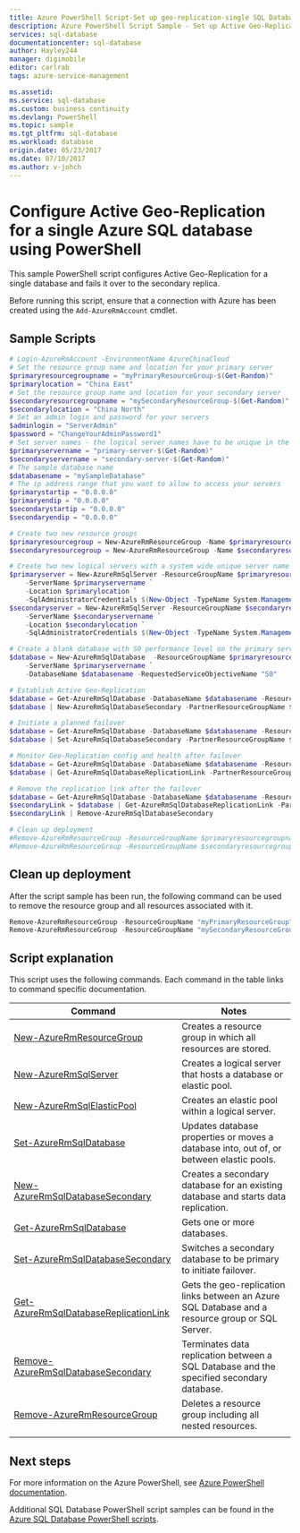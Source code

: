 ```yaml
---
title: Azure PowerShell Script-Set up geo-replication-single SQL Database | Azure
description: Azure PowerShell Script Sample - Set up Active Geo-Replication for a single Azure SQL database using PowerShell
services: sql-database
documentationcenter: sql-database
author: Hayley244
manager: digimobile
editor: carlrab
tags: azure-service-management

ms.assetid:
ms.service: sql-database
ms.custom: business continuity
ms.devlang: PowerShell
ms.topic: sample
ms.tgt_pltfrm: sql-database
ms.workload: database
origin.date: 05/23/2017
ms.date: 07/10/2017
ms.author: v-johch
---
```


# Configure Active Geo-Replication for a single Azure SQL database using PowerShell

This sample PowerShell script configures Active Geo-Replication for a single database and fails it over to the secondary replica.

Before running this script, ensure that a connection with Azure has been created using the `Add-AzureRmAccount` cmdlet.

## Sample Scripts

```powershell
﻿# Login-AzureRmAccount -EnvironmentName AzureChinaCloud
# Set the resource group name and location for your primary server
$primaryresourcegroupname = "myPrimaryResourceGroup-$(Get-Random)"
$primarylocation = "China East"
# Set the resource group name and location for your secondary server
$secondaryresourcegroupname = "mySecondaryResourceGroup-$(Get-Random)"
$secondarylocation = "China North"
# Set an admin login and password for your servers
$adminlogin = "ServerAdmin"
$password = "ChangeYourAdminPassword1"
# Set server names - the logical server names have to be unique in the system
$primaryservername = "primary-server-$(Get-Random)"
$secondaryservername = "secondary-server-$(Get-Random)"
# The sample database name
$databasename = "mySampleDatabase"
# The ip address range that you want to allow to access your servers
$primarystartip = "0.0.0.0"
$primaryendip = "0.0.0.0"
$secondarystartip = "0.0.0.0"
$secondaryendip = "0.0.0.0"

# Create two new resource groups
$primaryresourcegroup = New-AzureRmResourceGroup -Name $primaryresourcegroupname -Location $primarylocation
$secondaryresourcegroup = New-AzureRmResourceGroup -Name $secondaryresourcegroupname -Location $secondarylocation

# Create two new logical servers with a system wide unique server name
$primaryserver = New-AzureRmSqlServer -ResourceGroupName $primaryresourcegroupname `
    -ServerName $primaryservername `
    -Location $primarylocation `
    -SqlAdministratorCredentials $(New-Object -TypeName System.Management.Automation.PSCredential -ArgumentList $adminlogin, $(ConvertTo-SecureString -String $password -AsPlainText -Force))
$secondaryserver = New-AzureRmSqlServer -ResourceGroupName $secondaryresourcegroupname `
    -ServerName $secondaryservername `
    -Location $secondarylocation `
    -SqlAdministratorCredentials $(New-Object -TypeName System.Management.Automation.PSCredential -ArgumentList $adminlogin, $(ConvertTo-SecureString -String $password -AsPlainText -Force))

# Create a blank database with S0 performance level on the primary server
$database = New-AzureRmSqlDatabase  -ResourceGroupName $primaryresourcegroupname `
    -ServerName $primaryservername `
    -DatabaseName $databasename -RequestedServiceObjectiveName "S0"

# Establish Active Geo-Replication
$database = Get-AzureRmSqlDatabase -DatabaseName $databasename -ResourceGroupName $primaryresourcegroupname -ServerName $primaryservername
$database | New-AzureRmSqlDatabaseSecondary -PartnerResourceGroupName $secondaryresourcegroupname -PartnerServerName $secondaryservername -AllowConnections "All"

# Initiate a planned failover
$database = Get-AzureRmSqlDatabase -DatabaseName $databasename -ResourceGroupName $secondaryresourcegroupname -ServerName $secondaryservername
$database | Set-AzureRmSqlDatabaseSecondary -PartnerResourceGroupName $primaryresourcegroupname -Failover

# Monitor Geo-Replication config and health after failover
$database = Get-AzureRmSqlDatabase -DatabaseName $databasename -ResourceGroupName $secondaryresourcegroupname -ServerName $secondaryservername
$database | Get-AzureRmSqlDatabaseReplicationLink -PartnerResourceGroupName $primaryresourcegroupname -PartnerServerName $primaryservername

# Remove the replication link after the failover
$database = Get-AzureRmSqlDatabase -DatabaseName $databasename -ResourceGroupName $secondaryresourcegroupname -ServerName $secondaryservername
$secondaryLink = $database | Get-AzureRmSqlDatabaseReplicationLink -PartnerResourceGroupName $primaryresourcegroupname -PartnerServerName $primaryservername
$secondaryLink | Remove-AzureRmSqlDatabaseSecondary

# Clean up deployment 
#Remove-AzureRmResourceGroup -ResourceGroupName $primaryresourcegroupname
#Remove-AzureRmResourceGroup -ResourceGroupName $secondaryresourcegroupname
```

## Clean up deployment

After the script sample has been run, the following command can be used to remove the resource group and all resources associated with it.

```powershell
Remove-AzureRmResourceGroup -ResourceGroupName "myPrimaryResourceGroup"
Remove-AzureRmResourceGroup -ResourceGroupName "mySecondaryResourceGroup"
```

## Script explanation

This script uses the following commands. Each command in the table links to command specific documentation.

| Command | Notes |
|---|---|
| [New-AzureRmResourceGroup](https://docs.microsoft.com/powershell/module/azurerm.resources/new-azurermresourcegroup) | Creates a resource group in which all resources are stored. |
| [New-AzureRmSqlServer](https://docs.microsoft.com/powershell/module/azurerm.sql/new-azurermsqlserver) | Creates a logical server that hosts a database or elastic pool. |
| [New-AzureRmSqlElasticPool](https://docs.microsoft.com/powershell/module/azurerm.sql/new-azurermsqlelasticpool) | Creates an elastic pool within a logical server. |
| [Set-AzureRmSqlDatabase](https://docs.microsoft.com/powershell/module/azurerm.sql/set-azurermsqldatabase) | Updates database properties or moves a database into, out of, or between elastic pools. |
| [New-AzureRmSqlDatabaseSecondary](https://docs.microsoft.com/powershell/module/azurerm.sql/new-azurermsqldatabasesecondary)| Creates a secondary database for an existing database and starts data replication. |
| [Get-AzureRmSqlDatabase](https://docs.microsoft.com/powershell/module/azurerm.sql/get-azurermsqldatabase)| Gets one or more databases. |
| [Set-AzureRmSqlDatabaseSecondary](https://docs.microsoft.com/powershell/module/azurerm.sql/set-azurermsqldatabasesecondary)| Switches a secondary database to be primary to initiate failover.|
| [Get-AzureRmSqlDatabaseReplicationLink](https://docs.microsoft.com/powershell/module/azurerm.sql/get-azurermsqldatabasereplicationlink) | Gets the geo-replication links between an Azure SQL Database and a resource group or SQL Server. |
| [Remove-AzureRmSqlDatabaseSecondary](https://docs.microsoft.com/powershell/module/azurerm.sql/remove-azurermsqldatabasesecondary) | Terminates data replication between a SQL Database and the specified secondary database. |
| [Remove-AzureRmResourceGroup](https://docs.microsoft.com/powershell/module/azurerm.resources/remove-azurermresourcegroup) | Deletes a resource group including all nested resources. |
|||

## Next steps

For more information on the Azure PowerShell, see [Azure PowerShell documentation](https://docs.microsoft.com/powershell/azure/overview).

Additional SQL Database PowerShell script samples can be found in the [Azure SQL Database PowerShell scripts](../sql-database-powershell-samples.md).
